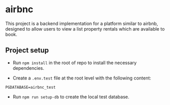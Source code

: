 # airbnc

This project is a backend implementation for a platform similar to airbnb, designed to allow users to view a list property rentals which are available to book.

## Project setup

- Run `npm install` in the root of repo to install the necessary dependencies.

- Create a `.env.test` file at the root level with the following content:

```
PGDATABASE=airbnc_test
```

- Run `npm run setup-db` to create the local test database.
